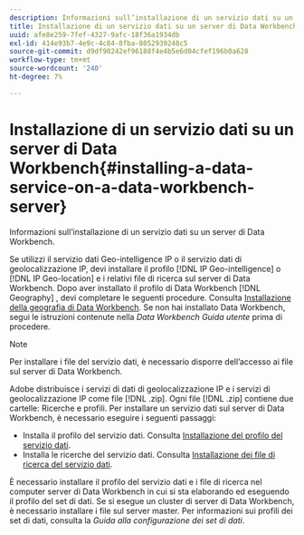 ```yaml
---
description: Informazioni sull’installazione di un servizio dati su un server di Data Workbench.
title: Installazione di un servizio dati su un server di Data Workbench
uuid: afe8e259-7fef-4327-9afc-18f36a1934db
exl-id: 414e93b7-4e9c-4c84-8fba-8052939240c5
source-git-commit: d9df90242ef96188f4e4b5e6d04cfef196b0a628
workflow-type: tm+mt
source-wordcount: '240'
ht-degree: 7%

---
```


# Installazione di un servizio dati su un server di Data Workbench{#installing-a-data-service-on-a-data-workbench-server}

Informazioni sull’installazione di un servizio dati su un server di Data Workbench.

Se utilizzi il servizio dati Geo-intelligence IP o il servizio dati di geolocalizzazione IP, devi installare il profilo [!DNL IP Geo-intelligence] o [!DNL IP Geo-location] e i relativi file di ricerca sul server di Data Workbench. Dopo aver installato il profilo di Data Workbench [!DNL Geography] , devi completare le seguenti procedure. Consulta [Installazione della geografia di Data Workbench](../../../../home/c-geo-oview/c-inst-geo/c-inst-geo.md). Se non hai installato Data Workbench, segui le istruzioni contenute nella *Data Workbench Guida utente* prima di procedere.

>[!NOTE]
>
>Per installare i file del servizio dati, è necessario disporre dell’accesso ai file sul server di Data Workbench.

Adobe distribuisce i servizi di dati di geolocalizzazione IP e i servizi di geolocalizzazione IP come file [!DNL .zip]. Ogni file [!DNL .zip] contiene due cartelle: Ricerche e profili. Per installare un servizio dati sul server di Data Workbench, è necessario eseguire i seguenti passaggi:

* Installa il profilo del servizio dati. Consulta [Installazione del profilo del servizio dati](../../../../home/c-geo-oview/c-wk-data-svcs/c-install-data-svc/c-inst-data-svc-prof.md).
* Installa le ricerche del servizio dati. Consulta [Installazione dei file di ricerca del servizio dati](../../../../home/c-geo-oview/c-wk-data-svcs/c-install-data-svc/t-inst-data-svc-lkp-files.md).

È necessario installare il profilo del servizio dati e i file di ricerca nel computer server di Data Workbench in cui si sta elaborando ed eseguendo il profilo del set di dati. Se si esegue un cluster di server di Data Workbench, è necessario installare i file sul server master. Per informazioni sui profili dei set di dati, consulta la *Guida alla configurazione dei set di dati*.
